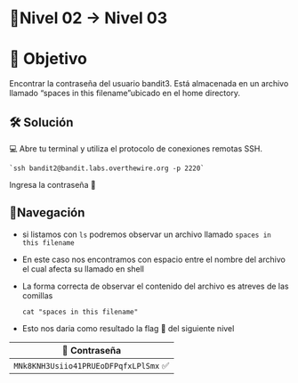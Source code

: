 # 🧩Nivel 02 → Nivel 03

# 🎯 Objetivo

Encontrar la contraseña del usuario bandit3. Está almacenada en un archivo llamado “spaces in this filename”ubicado en el home directory.

## 🛠️ Solución

💻 Abre tu terminal y utiliza el protocolo de conexiones remotas SSH.

    `ssh bandit2@bandit.labs.overthewire.org -p 2220`

Ingresa la contraseña 🚩

## 🧭Navegación

- si listamos con <code>ls</code> podremos observar un archivo llamado <code>spaces in this filename</code>
- En este caso nos encontramos con espacio entre el nombre del archivo el cual afecta su llamado en shell
- La forma correcta de observar el contenido del archivo es atreves de las comillas
    
   `cat "spaces in this filename"`
   
- Esto nos daria como resultado la flag 🚩 del siguiente nivel

<div align="center">

| 🔐 Contraseña |
|:-------------:|
| `MNk8KNH3Usiio41PRUEoDFPqfxLPlSmx` ✅ |

</div>
